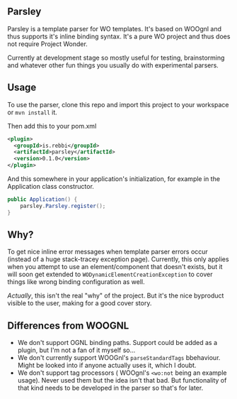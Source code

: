 ## Parsley

Parsley is a template parser for WO templates. It's based on WOOgnl and thus supports it's inline binding syntax. It's a pure WO project and thus does not require Project Wonder.

Currently at development stage so mostly useful for testing, brainstorming and whatever other fun things you usually do with experimental parsers.

## Usage

To use the parser, clone this repo and import this project to your workspace or `mvn install` it.

Then add this to your pom.xml

```xml
<plugin>
  <groupId>is.rebbi</groupId>
  <artifactId>parsley</artifactId>
  <version>0.1.0</version>
</plugin>
```

And this somewhere in your application's initialization, for example in the Application class constructor.

```java
public Application() {
	parsley.Parsley.register();
}
```

## Why?

To get nice inline error messages when template parser errors occur (instead of a huge stack-tracey exception page). Currently, this only applies when you attempt to use an element/component that doesn't exists, but it will soon get extended to `WODynamicElementCreationException` to cover things like wrong binding configuration as well.

_Actually_, this isn't the real "why" of the project. But it's the nice byproduct visible to the user, making for a good cover story.

## Differences from WOOGNL

* We don't support OGNL binding paths. Support could be added as a plugin, but I'm not a fan of it myself so...
* We don't currently support WOOGnl's `parseStandardTags` bbehaviour. Might be looked into if anyone actually uses it, which I doubt.
* We don't support tag processors ( WOOgnl's `<wo:not` being an example usage). Never used them but the idea isn't that bad. But functionality of that kind needs to be developed in the parser so that's for later.